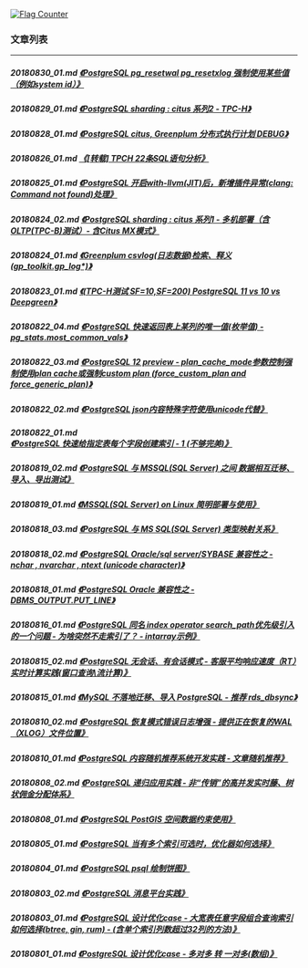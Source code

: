 <a rel="nofollow" href="http://info.flagcounter.com/h9V1"  ><img src="http://s03.flagcounter.com/count/h9V1/bg_FFFFFF/txt_000000/border_CCCCCC/columns_2/maxflags_12/viewers_0/labels_0/pageviews_0/flags_0/"  alt="Flag Counter"  border="0"  ></a>  
  
### 文章列表  
----  
##### 20180830_01.md   [《PostgreSQL pg_resetwal pg_resetxlog 强制使用某些值（例如system id）》](20180830_01.md)  
##### 20180829_01.md   [《PostgreSQL sharding : citus 系列2 - TPC-H》](20180829_01.md)  
##### 20180828_01.md   [《PostgreSQL citus, Greenplum  分布式执行计划 DEBUG》](20180828_01.md)  
##### 20180826_01.md   [《[转载] TPCH 22条SQL语句分析》](20180826_01.md)  
##### 20180825_01.md   [《PostgreSQL 开启with-llvm(JIT)后，新增插件异常(clang: Command not found)处理》](20180825_01.md)  
##### 20180824_02.md   [《PostgreSQL sharding : citus 系列1 - 多机部署（含OLTP(TPC-B)测试）- 含Citus MX模式》](20180824_02.md)  
##### 20180824_01.md   [《Greenplum csvlog(日志数据)检索、释义(gp_toolkit.gp_log\*)》](20180824_01.md)  
##### 20180823_01.md   [《(TPC-H测试 SF=10,SF=200) PostgreSQL 11 vs 10 vs Deepgreen》](20180823_01.md)  
##### 20180822_04.md   [《PostgreSQL 快速返回表上某列的唯一值(枚举值) - pg_stats.most_common_vals》](20180822_04.md)  
##### 20180822_03.md   [《PostgreSQL 12 preview - plan_cache_mode参数控制强制使用plan cache或强制custom plan (force_custom_plan and force_generic_plan)》](20180822_03.md)  
##### 20180822_02.md   [《PostgreSQL json内容特殊字符使用unicode代替》](20180822_02.md)  
##### 20180822_01.md   [《PostgreSQL 快速给指定表每个字段创建索引 - 1 (不够完美)》](20180822_01.md)  
##### 20180819_02.md   [《PostgreSQL 与 MSSQL(SQL Server) 之间 数据相互迁移、导入、导出测试》](20180819_02.md)  
##### 20180819_01.md   [《MSSQL(SQL Server) on Linux 简明部署与使用》](20180819_01.md)  
##### 20180818_03.md   [《PostgreSQL 与 MS SQL(SQL Server) 类型映射关系》](20180818_03.md)  
##### 20180818_02.md   [《PostgreSQL Oracle/sql server/SYBASE 兼容性之 - nchar , nvarchar , ntext (unicode character)》](20180818_02.md)  
##### 20180818_01.md   [《PostgreSQL Oracle 兼容性之 - DBMS_OUTPUT.PUT_LINE》](20180818_01.md)  
##### 20180816_01.md   [《PostgreSQL 同名 index operator search_path优先级引入的一个问题 - 为啥突然不走索引了？ - intarray示例》](20180816_01.md)  
##### 20180815_02.md   [《PostgreSQL 无会话、有会话模式 - 客服平均响应速度（RT）实时计算实践(窗口查询\流计算)》](20180815_02.md)  
##### 20180815_01.md   [《MySQL 不落地迁移、导入 PostgreSQL - 推荐 rds_dbsync》](20180815_01.md)  
##### 20180810_02.md   [《PostgreSQL 恢复模式错误日志增强 - 提供正在恢复的WAL（XLOG）文件位置》](20180810_02.md)  
##### 20180810_01.md   [《PostgreSQL 内容随机推荐系统开发实践 - 文章随机推荐》](20180810_01.md)  
##### 20180808_02.md   [《PostgreSQL 递归应用实践 - 非“传销”的高并发实时藤、树状佣金分配体系》](20180808_02.md)  
##### 20180808_01.md   [《PostgreSQL PostGIS 空间数据约束使用》](20180808_01.md)  
##### 20180805_01.md   [《PostgreSQL 当有多个索引可选时，优化器如何选择》](20180805_01.md)  
##### 20180804_01.md   [《PostgreSQL psql 绘制饼图》](20180804_01.md)  
##### 20180803_02.md   [《PostgreSQL 消息平台实践》](20180803_02.md)  
##### 20180803_01.md   [《PostgreSQL 设计优化case - 大宽表任意字段组合查询索引如何选择(btree, gin, rum) - (含单个索引列数超过32列的方法)》](20180803_01.md)  
##### 20180801_01.md   [《PostgreSQL 设计优化case - 多对多 转 一对多(数组)》](20180801_01.md)  
